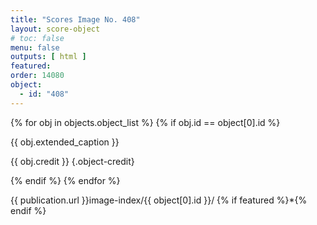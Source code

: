```yaml
---
title: "Scores Image No. 408"
layout: score-object
# toc: false
menu: false
outputs: [ html ]
featured: 
order: 14080
object:
  - id: "408"
---
```


{% for obj in objects.object_list %}
{% if obj.id == object[0].id %}

{{ obj.extended_caption }}

{{ obj.credit }} {.object-credit}

{% endif %}
{% endfor %}

<div class="object-credit object-url is-print-only">

{{ publication.url }}image-index/{{ object[0].id }}/ {% if featured %}*{% endif %}

</div>
